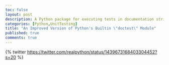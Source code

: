 ```yaml
---
toc: false
layout: post
description: A Python package for executing tests in documentation strings!
categories: [Python,UnitTesting]
title: "An Improved Version of Python's Builtin \"doctest\" Module"
published: true
comments: true
---
```

{% twitter https://twitter.com/realpython/status/1439673168403304452?s=20 %}

